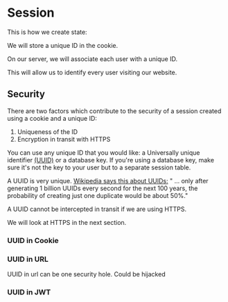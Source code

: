 # Session

This is how we create state:

We will store a unique ID in the cookie. 

On our server, we will associate each user with a unique ID.

This will allow us to identify every user visiting our website.

## Security 

There are two factors which contribute to the security of a session created using a cookie and a unique ID:

1. Uniqueness of the ID
2. Encryption in transit with HTTPS

You can use any unique ID that you would like: a  Universally unique identifier [(UUID)](https://en.wikipedia.org/wiki/Universally_unique_identifier) or a database key. If you're using a database key, make sure it's not the key to your user but to a separate session table.

A UUID is very unique. [Wikipedia says this about UUIDs:](https://en.wikipedia.org/wiki/Universally_unique_identifier) " ... only after generating 1 billion UUIDs every second for the next 100 years, the probability of creating just one duplicate would be about 50%."

A UUID cannot be intercepted in transit if we are using HTTPS.

We will look at HTTPS in the next section.

### UUID in Cookie
### UUID in URL
UUID in url can be one security hole. Could be hijacked
### UUID in JWT